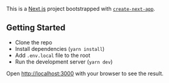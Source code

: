 This is a [Next.js](https://nextjs.org/) project bootstrapped with [`create-next-app`](https://github.com/vercel/next.js/tree/canary/packages/create-next-app).

## Getting Started

-   Clone the repo
-   Install dependencies (`yarn install`)
-   Add `.env.local` file to the root
-   Run the development server (`yarn dev`)

Open [http://localhost:3000](http://localhost:3000) with your browser to see the result.

